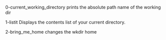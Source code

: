0-current_working_directory prints the absolute path name of the working dir

1-listit Displays the contents list of your current directory.

2-bring_me_home changes the wkdir home

